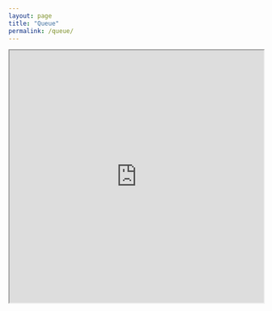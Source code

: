 ```yaml
---
layout: page
title: "Queue"
permalink: /queue/
---
```


<iframe width="100%" height="500px" src="https://docs.google.com/spreadsheets/d/e/2PACX-1vSHsuhhWvp_EQ2U5kpjT2fsUh-OQwwJpfTPYE4j9N0Ld4U3RTiGSEeMEGtnHmkrzDSThmexRczKtjJa/pubhtml?widget=true&amp;headers=false"></iframe>
